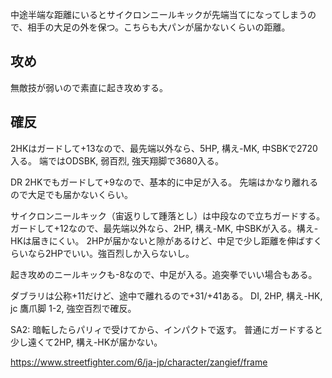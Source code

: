 中途半端な距離にいるとサイクロンニールキックが先端当てになってしまうので、相手の大足の外を保つ。こちらも大パンが届かないくらいの距離。

## 攻め

無敵技が弱いので素直に起き攻めする。

## 確反

2HKはガードして+13なので、最先端以外なら、5HP, 構え-MK, 中SBKで2720入る。
端ではODSBK, 弱百烈, 強天翔脚で3680入る。

DR 2HKでもガードして+9なので、基本的に中足が入る。
先端はかなり離れるので大足でも届かないくらい。

サイクロンニールキック（宙返りして踵落とし）は中段なので立ちガードする。
ガードして+12なので、最先端以外なら、2HP, 構え-MK, 中SBKが入る。構え-HKは届きにくい。
2HPが届かないと隙があるけど、中足で少し距離を伸ばすくらいなら2HPでいい。強百烈しか入らないし。

起き攻めのニールキックも-8なので、中足が入る。追突拳でいい場合もある。

ダブラリは公称+11だけど、途中で離れるので+31/+41ある。
DI, 2HP, 構え-HK, jc 鷹爪脚 1-2, 強空百烈で確反。

SA2:
暗転したらパリィで受けてから、インパクトで返す。
普通にガードすると少し遠くて2HP, 構え-HKが届かない。

https://www.streetfighter.com/6/ja-jp/character/zangief/frame
